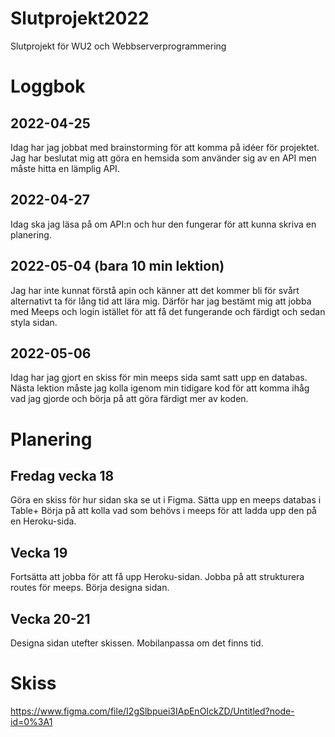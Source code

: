 # Slutprojekt2022
Slutprojekt för WU2 och Webbserverprogrammering

# Loggbok

## 2022-04-25
Idag har jag jobbat med brainstorming för att komma på idéer för projektet.
Jag har beslutat mig att göra en hemsida som använder sig av en API men måste hitta en lämplig API.

## 2022-04-27
Idag ska jag läsa på om API:n och hur den fungerar för att kunna skriva en planering.

## 2022-05-04 (bara 10 min lektion)
Jag har inte kunnat förstå apin och känner att det kommer bli för svårt alternativt ta för lång tid att lära mig. Därför har jag bestämt mig att jobba med Meeps och login istället för att få det fungerande och färdigt och sedan styla sidan.

## 2022-05-06
Idag har jag gjort en skiss för min meeps sida samt satt upp en databas.
Nästa lektion måste jag kolla igenom min tidigare kod för att komma ihåg vad jag gjorde och börja på att göra färdigt mer av koden.

# Planering

## Fredag vecka 18
Göra en skiss för hur sidan ska se ut i Figma.
Sätta upp en meeps databas i Table+
Börja på att kolla vad som behövs i meeps för att ladda upp den på en Heroku-sida.

## Vecka 19
Fortsätta att jobba för att få upp Heroku-sidan.
Jobba på att strukturera routes för meeps.
Börja designa sidan.

## Vecka 20-21
Designa sidan utefter skissen. 
Mobilanpassa om det finns tid.

# Skiss
https://www.figma.com/file/I2gSlbpuei3IApEnOIckZD/Untitled?node-id=0%3A1